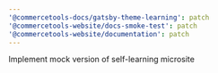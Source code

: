 ```yaml
---
'@commercetools-docs/gatsby-theme-learning': patch
'@commercetools-website/docs-smoke-test': patch
'@commercetools-website/documentation': patch
---
```


Implement mock version of self-learning microsite
